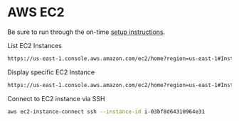 # AWS EC2

Be sure to run through the on-time [setup instructions](setup.md).

List EC2 Instances

```sh {"id":"01HQRAF82SC4YPTNRGQ2TZ7DK2"}
https://us-east-1.console.aws.amazon.com/ec2/home?region=us-east-1#Instances
```

Display specific EC2 Instance

```sh {"background":"false","id":"01HQRAK03KBKPSZ47CRDDFJWDV"}
https://us-east-1.console.aws.amazon.com/ec2/home?region=us-east-1#InstanceDetails:instanceId=i-03bf8d64310964e31
```

Connect to EC2 instance via SSH

```sh {"background":"true","id":"01HQRAMMXGPYTFGQDMREZHNB37"}
aws ec2-instance-connect ssh --instance-id i-03bf8d64310964e31
```